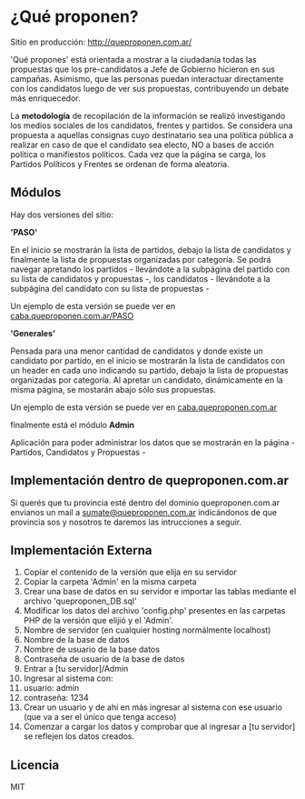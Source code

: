 # ¿Qué proponen?

Sitio en producción: http://queproponen.com.ar/


'Qué propones' está orientada a mostrar a la ciudadanía todas las propuestas que los pre-candidatos a Jefe de Gobierno hicieron en sus campañas.
Asimismo, que las personas puedan interactuar directamente con los candidatos luego de ver sus propuestas, contribuyendo un debate más enriquecedor.

La **metodología** de recopilación de la información se realizó investigando los medios sociales de los candidatos, frentes y partidos. Se considera una propuesta a aquellas consignas cuyo destinatario sea una política pública a realizar en caso de que el candidato sea electo, NO a bases de acción política o manifiestos políticos. Cada vez que la página se carga, los Partidos Políticos y Frentes se ordenan de forma aleatoria.

## Módulos

Hay dos versiones del sitio:

**'PASO'**

En el inicio se mostrarán la lista de partidos, debajo la lista de candidatos y finalmente la lista de propuestas organizadas por categoría.
Se podrá navegar apretando los partidos - llevándote a la subpágina del partido con su lista de candidatos y propuestas -, los candidatos - llevándote a la subpágina del candidato con su lista de propuestas -

Un ejemplo de esta versión se puede ver en [caba.queproponen.com.ar/PASO](http://caba.queproponen.com.ar/PASO)

**'Generales'**

Pensada para una menor cantidad de candidatos y donde existe un candidato por partido, en el inicio se mostrarán la lista de candidatos con un header en cada uno indicando su partido, debajo la lista de propuestas organizadas por categoría.
Al apretar un candidato, dinámicamente en la misma página, se mostarán abajo sólo sus propuestas.

Un ejemplo de esta versión se puede ver en [caba.queproponen.com.ar](http://caba.queproponen.com.ar)

finalmente  está el módulo **Admin**

Aplicación para poder administrar los datos que se mostrarán en la página - Partidos, Candidatos y Propuestas -


## Implementación dentro de queproponen.com.ar

Si querés que tu provincia esté dentro del dominio queproponen.com.ar envianos un mail a sumate@queproponen.com.ar indicándonos de que provincia sos y nosotros te daremos las intrucciones a seguir.

## Implementación Externa

1. Copiar el contenido de la versión que elija en su servidor
2. Copiar la carpeta 'Admin' en la misma carpeta
3. Crear una base de datos en su servidor e importar las tablas mediante el archivo 'queproponen_DB.sql'
4. Modificar los datos del archivo 'config.php' presentes en las carpetas PHP de la versión que elijió y el 'Admin'.
  1. Nombre de servidor (en cualquier hosting normálmente localhost)
  2. Nombre de la base de datos
  3. Nombre de usuario de la base datos
  4. Contraseña de usuario de la base de datos
5. Entrar a [tu servidor]/Admin
6. Ingresar al sistema con:
  1. usuario:    admin
  2. contraseña: 1234
7. Crear un usuario y de ahí en más ingresar al sistema con ese usuario (que va a ser el único que tenga acceso)
8. Comenzar a cargar los datos y comprobar que al ingresar a [tu servidor] se reflejen los datos creados.

## Licencia

MIT
